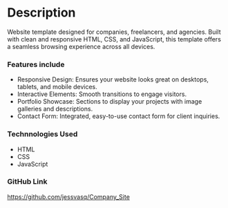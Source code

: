 # Description
Website template designed for companies, freelancers, and agencies. Built with clean and responsive HTML, CSS, and JavaScript, this template offers a seamless browsing experience across all devices. 

### Features include
- Responsive Design: Ensures your website looks great on desktops, tablets, and mobile devices.
- Interactive Elements: Smooth transitions to engage visitors.
- Portfolio Showcase: Sections to display your projects with image galleries and descriptions.
- Contact Form: Integrated, easy-to-use contact form for client inquiries.

### Technnologies Used 
- HTML
- CSS
- JavaScript

### GitHub Link
https://github.com/jessvasq/Company_Site
